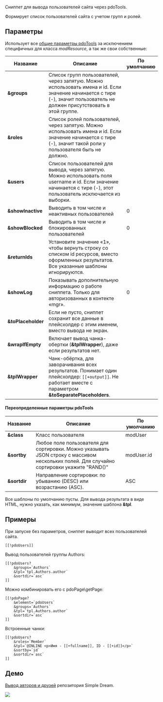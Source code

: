 Сниппет для вывода пользователей сайта через pdoTools.

Формирует список пользователей сайта с учетом групп и ролей. 

## Параметры

Использует все [общие параметры pdoTools][1] за исключением специфичных для класса *modResource*, а так же свои собственные:

Название | Описание | По умолчанию
---|---|---
**&groups** | Список групп пользователей, через запятую. Можно использовать имена и id. Если значение начинается с тире (-), значит пользователь не должен присутствовать в этой группе.
**&roles** | Список ролей пользователей, через запятую. Можно использовать имена и id. Если значение начинается с тире (-), значит такой роли у пользователя быть не должно. |
**&users** | Список пользователей для вывода, через запятую. Можно использовать поля username и id. Если значение начинается с тире (-), этот пользователь исключается из выборки. |
**&showInactive** | Выводить в том числе и неактивных пользователей | 0
**&showBlocked** | Выводить в том числе и блокированных пользователей | 0
**&returnIds** | Установите значение «1», чтобы вернуть строку со списком id ресурсов, вместо оформленных результатов. Все указанные шаблоны игнорируются. |
**&showLog** | Показывать дополнительную информацию о работе сниппета. Только для авторизованных в контекте «mgr». | 0
**&toPlaceholder** | Если не пусто, сниппет сохранит все данные в плейсхолдер с этим именем, вместо вывода не экран.
**&wrapIfEmpty** | Включает вывод чанка-обертки (**&tplWrapper**), даже если результатов нет.
**&tplWrapper** | Чанк-обёртка, для заворачивания всех результатов. Понимает один плейсхолдер: `[[+output]]`. Не работает вместе с параметром **&toSeparatePlaceholders**.


#### Переопределенные параметры pdoTools

Название | Описание | По умолчанию
---|---|---
**&class** | Класс пользователя |  modUser
**&sortby** | Любое поле пользователя для сортировки. Можно указывать JSON строку с массивом нескольких полей. Для случайно сортировки укажите "RAND()" | modUser.id
**&sortdir** | Направление сортировки: по убыванию (DESC) или возрастанию (ASC). | ASC

Все шаблоны по умолчанию пусты. Для вывода результата в виде HTML, нужно указать, как минимум, значение шаблона **&tpl**.

## Примеры
При запуске без параметров, сниппет выводит всех пользователей сайта.
```
[[!pdoUsers]]
```

Вывод пользователей группы Authors:
```
[[!pdoUsers?
	&groups=`Authors`
	&tpl=`tpl.Authors.author`
	&sortdir=`asc`
]]
```

Можно комбинировать его с pdoPage\getPage:
```
[[!pdoPage?
	&element=`pdoUsers`
	&groups=`Authors`
	&tpl=`tpl.Authors.author`
	&sortdir=`asc`
]]
```

Встроенные чанки:
```
[[!pdoUsers?
	&roles=`Member`
	&tpl=`@INLINE <p>Имя - [[+fullname]], ID - [[+id]]</p>`
	&sortby=`id`
	&sortdir=`asc`
]]
```

## Демо
[Вывод авторов и друзей][2] репозитория Simple Dream.

[![](http://st.bezumkin.ru/files/b/7/9/b792406326ccd13a79ce417c6e7d2306s.jpg)](http://st.bezumkin.ru/files/b/7/9/b792406326ccd13a79ce417c6e7d2306.png)

[1]: /ru/01_Компоненты/01_pdoTools/04_Общие_параметры.md
[2]: http://store.simpledream.ru/friends.html
